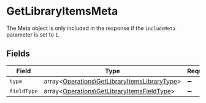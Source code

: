 # GetLibraryItemsMeta

The Meta object is only included in the response if the `includeMeta` parameter is set to `1`.



## Fields

| Field                                                                                                 | Type                                                                                                  | Required                                                                                              | Description                                                                                           |
| ----------------------------------------------------------------------------------------------------- | ----------------------------------------------------------------------------------------------------- | ----------------------------------------------------------------------------------------------------- | ----------------------------------------------------------------------------------------------------- |
| `type`                                                                                                | array<[Operations\GetLibraryItemsLibraryType](../../Models/Operations/GetLibraryItemsLibraryType.md)> | :heavy_minus_sign:                                                                                    | N/A                                                                                                   |
| `fieldType`                                                                                           | array<[Operations\GetLibraryItemsFieldType](../../Models/Operations/GetLibraryItemsFieldType.md)>     | :heavy_minus_sign:                                                                                    | N/A                                                                                                   |